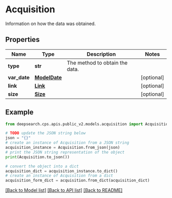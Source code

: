 # Acquisition

Information on how the data was obtained.

## Properties

Name | Type | Description | Notes
------------ | ------------- | ------------- | -------------
**type** | **str** | The method to obtain the data. | 
**var_date** | [**ModelDate**](ModelDate.md) |  | [optional] 
**link** | [**Link**](Link.md) |  | [optional] 
**size** | [**Size**](Size.md) |  | [optional] 

## Example

```python
from deepsearch.cps.apis.public_v2.models.acquisition import Acquisition

# TODO update the JSON string below
json = "{}"
# create an instance of Acquisition from a JSON string
acquisition_instance = Acquisition.from_json(json)
# print the JSON string representation of the object
print(Acquisition.to_json())

# convert the object into a dict
acquisition_dict = acquisition_instance.to_dict()
# create an instance of Acquisition from a dict
acquisition_form_dict = acquisition.from_dict(acquisition_dict)
```
[[Back to Model list]](../README.md#documentation-for-models) [[Back to API list]](../README.md#documentation-for-api-endpoints) [[Back to README]](../README.md)


